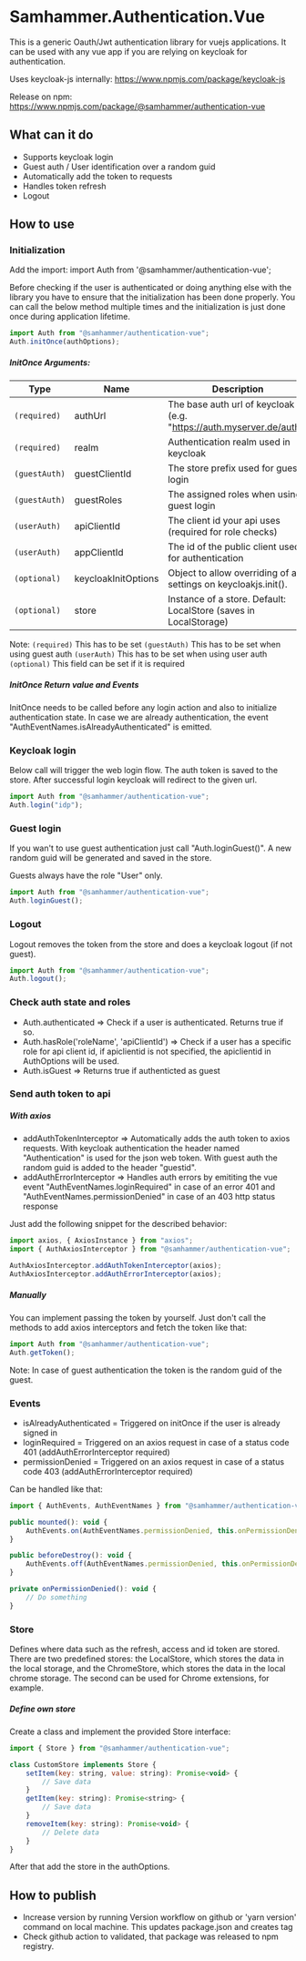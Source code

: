 # Samhammer.Authentication.Vue

This is a generic Oauth/Jwt authentication library for vuejs applications.
It can be used with any vue app if you are relying on keycloak for authentication.

Uses keycloak-js internally: https://www.npmjs.com/package/keycloak-js

Release on npm: https://www.npmjs.com/package/@samhammer/authentication-vue

## What can it do

-   Supports keycloak login
-   Guest auth / User identification over a random guid
-   Automatically add the token to requests
-   Handles token refresh
-   Logout

## How to use

### Initialization

Add the import: import Auth from '@samhammer/authentication-vue';

Before checking if the user is authenticated or doing anything else with the library you have to ensure that the initialization has been done properly. You can call the below method multiple times and the initialization is just done once during application lifetime.

```js
import Auth from "@samhammer/authentication-vue";
Auth.initOnce(authOptions);
```

##### InitOnce Arguments:

| Type          | Name                | Description                                                          |
| ------------- | ------------------- | -------------------------------------------------------------------- |
| `(required)`  | authUrl             | The base auth url of keycloak (e.g. "https://auth.myserver.de/auth") |
| `(required)`  | realm               | Authentication realm used in keycloak                                |
| `(guestAuth)` | guestClientId       | The store prefix used for guest login                                |
| `(guestAuth)` | guestRoles          | The assigned roles when using guest login                            |
| `(userAuth)`  | apiClientId         | The client id your api uses (required for role checks)               |
| `(userAuth)`  | appClientId         | The id of the public client used for authentication                  |
| `(optional)`  | keycloakInitOptions | Object to allow overriding of all settings on keycloakjs.init().     |
| `(optional)`  | store               | Instance of a store. Default: LocalStore (saves in LocalStorage)     |

Note:
`(required)` This has to be set
`(guestAuth)` This has to be set when using guest auth
`(userAuth)` This has to be set when using user auth
`(optional)` This field can be set if it is required

##### InitOnce Return value and Events

InitOnce needs to be called before any login action and also to initialize authentication state.
In case we are already authentication, the event "AuthEventNames.isAlreadyAuthenticated" is emitted.

### Keycloak login

Below call will trigger the web login flow. The auth token is saved to the store.
After successful login keycloak will redirect to the given url.

```js
import Auth from "@samhammer/authentication-vue";
Auth.login("idp");
```

### Guest login

If you wan't to use guest authentication just call "Auth.loginGuest()". A new random guid will be generated and saved in the store.

Guests always have the role "User" only.

```js
import Auth from "@samhammer/authentication-vue";
Auth.loginGuest();
```

### Logout

Logout removes the token from the store and does a keycloak logout (if not guest).

```js
import Auth from "@samhammer/authentication-vue";
Auth.logout();
```

### Check auth state and roles

-   Auth.authenticated => Check if a user is authenticated. Returns true if so.
-   Auth.hasRole('roleName', 'apiClientId') => Check if a user has a specific role for api client id, if apiclientid is not specified, the apiclientid in AuthOptions will be used.
-   Auth.isGuest => Returns true if authenticted as guest

### Send auth token to api

##### With axios

-   addAuthTokenInterceptor => Automatically adds the auth token to axios requests. With keycloak authentication the header named "Authentication" is used for the json web token. With guest auth the random guid is added to the header "guestid".
-   addAuthErrorInterceptor => Handles auth errors by emititing the vue event "AuthEventNames.loginRequired" in case of an error 401 and "AuthEventNames.permissionDenied" in case of an 403 http status response

Just add the following snippet for the described behavior:

```js
import axios, { AxiosInstance } from "axios";
import { AuthAxiosInterceptor } from "@samhammer/authentication-vue";

AuthAxiosInterceptor.addAuthTokenInterceptor(axios);
AuthAxiosInterceptor.addAuthErrorInterceptor(axios);
```

##### Manually

You can implement passing the token by yourself. Just don't call the methods to add axios interceptors and fetch the token like that:

```js
import Auth from "@samhammer/authentication-vue";
Auth.getToken();
```

Note: In case of guest authentication the token is the random guid of the guest.

### Events

-   isAlreadyAuthenticated = Triggered on initOnce if the user is already signed in
-   loginRequired = Triggered on an axios request in case of a status code 401 (addAuthErrorInterceptor required)
-   permissionDenied = Triggered on an axios request in case of a status code 403 (addAuthErrorInterceptor required)

Can be handled like that:

```js
import { AuthEvents, AuthEventNames } from "@samhammer/authentication-vue";

public mounted(): void {
    AuthEvents.on(AuthEventNames.permissionDenied, this.onPermissionDenied);
}

public beforeDestroy(): void {
    AuthEvents.off(AuthEventNames.permissionDenied, this.onPermissionDenied);
}

private onPermissionDenied(): void {
    // Do something
}
```

### Store

Defines where data such as the refresh, access and id token are stored. There are two predefined stores: the LocalStore, which stores the data in the local storage, and the ChromeStore, which stores the data in the local chrome storage. The second can be used for Chrome extensions, for example.

##### Define own store

Create a class and implement the provided Store interface:

```js
import { Store } from "@samhammer/authentication-vue";

class CustomStore implements Store {
    setItem(key: string, value: string): Promise<void> {
        // Save data
    }
    getItem(key: string): Promise<string> {
        // Save data
    }
    removeItem(key: string): Promise<void> {
        // Delete data
    }
}
```

After that add the store in the authOptions.

## How to publish

-   Increase version by running Version workflow on github or 'yarn version' command on local machine. This updates package.json and creates tag
-   Check github action to validated, that package was released to npm registry.
